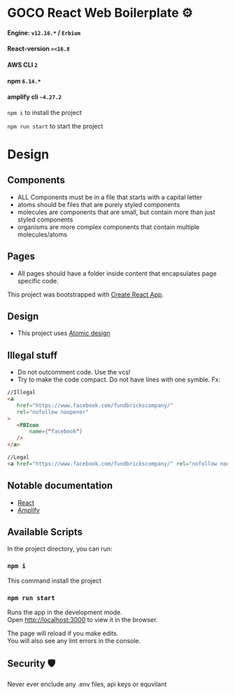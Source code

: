 # GOCO React Web Boilerplate ⚙️

#### Engine: `v12.16.*` / `Erbium`
#### React-version `=<16.8`
#### AWS CLI `2`
#### npm `6.14.*`
#### amplify cli `~4.27.2`


`npm i` to install the project

`npm run start` to start the project

# Design
## Components
 - ALL Components must be in a file that starts with a capital letter
 - atoms should be files that are purely styled components 
 - molecules are components that are small, but contain more than just styled components
 - organisms are more complex components that contain multiple molecules/atoms

 ## Pages
 - All pages should have a folder inside content that encapsulates page specific code.

This project was bootstrapped with [Create React App](https://github.com/facebook/create-react-app).

 ## Design
 - This project uses [Atomic design](https://bradfrost.com/blog/post/atomic-web-design/)
 
 ## Illegal stuff
 - Do not outcomment code. Use the vcs!
 - Try to make the code compact. Do not have lines with one symble. Fx:
 
 ```html
//Illegal 
<a 
    href="https://www.facebook.com/fundbrickscompany/"
    rel="nofollow noopener"
> 
    <FBIcon 
        name={"facebook"}
    />
</a> 

//Legal 
<a href="https://www.facebook.com/fundbrickscompany/" rel="nofollow noopener"><FBIcon name={"facebook"} /></a>

```

## Notable documentation
- [React](https://reactjs.org/docs/getting-started.html)
- [Amplify](https://docs.amplify.aws/lib/q/platform/js)

## Available Scripts

In the project directory, you can run:

### `npm i` 
This command install the project


### `npm run start`

Runs the app in the development mode.<br />
Open [http://localhost:3000](http://localhost:3000) to view it in the browser.

The page will reload if you make edits.<br />
You will also see any lint errors in the console.

## Security 🛡
Never ever enclude any .env files, api keys or equvilant
